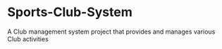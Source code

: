 # Sports-Club-System
A Club management system project that provides and manages various Club activities
